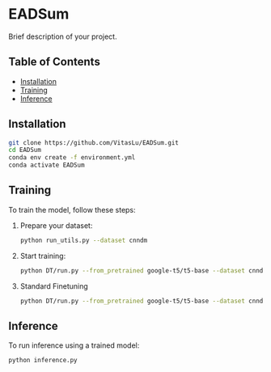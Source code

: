 # EADSum

Brief description of your project.

## Table of Contents
- [Installation](#installation)
- [Training](#training)
- [Inference](#inference)

## Installation

```bash
git clone https://github.com/VitasLu/EADSum.git
cd EADSum
conda env create -f environment.yml
conda activate EADSum
```

## Training

To train the model, follow these steps:

1. Prepare your dataset:
   ```bash
   python run_utils.py --dataset cnndm
   ```

2. Start training:
   ```bash
   python DT/run.py --from_pretrained google-t5/t5-base --dataset cnndm --model_type task_prefix --label_type gt --llm palm --alpha 0.5 --batch_size 4
   ```

3. Standard Finetuning
   ```bash
   python DT/run.py --from_pretrained google-t5/t5-base --dataset cnndm --model_type standard --label_type gt --batch_size 4
   ```

## Inference

To run inference using a trained model:

```bash
python inference.py 
```
